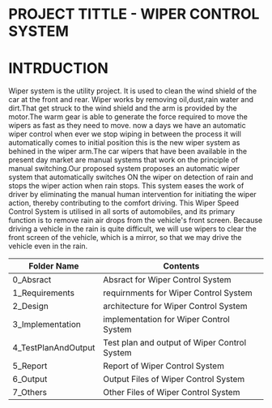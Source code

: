 

# PROJECT TITTLE - WIPER CONTROL SYSTEM 
# INTRDUCTION
Wiper system is the utility project. It is used to clean the wind shield of the car at the front and rear. Wiper works by removing oil,dust,rain water and dirt.That get struck to the wind shield and the arm is provided by the motor.The warm gear is able to generate the force required to move the wipers as fast as they need to move. now a days we have an automatic wiper control when ever we stop wiping in between the process it will automatically comes to initial position this is the new wiper system as behined in the wiper arm.The car wipers that have been available in the present day market are manual systems that work on the principle of manual switching.Our proposed system proposes an automatic wiper system that automatically switches ON the wiper on detection of rain and stops the wiper action when rain stops. This system eases the work of driver by eliminating the manual human intervention for initiating the wiper action, thereby contributing to the comfort driving.
This Wiper Speed Control System is utilised in all sorts of automobiles, and its primary function is to remove rain air drops from the vehicle's front screen. Because driving a vehicle in the rain is quite difficult, we will use wipers to clear the front screen of the vehicle, which is a mirror, so that we may drive the vehicle even in the rain.


| Folder Name | Contents|
|---|---|
|  0_Absract | Absract for  Wiper Control System |
|  1_Requirements | requirnments for Wiper Control System  |
|  2_Design | architecture for Wiper Control System |
|  3_Implementation |implementation for Wiper Control System |
|  4_TestPlanAndOutput | Test plan and output of Wiper Control System|
|  5_Report |Report of Wiper Control System |
|  6_Output | Output Files of Wiper Control System|
|  7_Others | Other Files of Wiper Control System|


